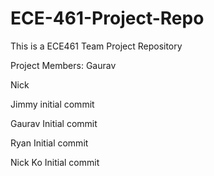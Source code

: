 # ECE-461-Project-Repo
This is a ECE461 Team Project Repository

Project Members:
Gaurav 

Nick 

Jimmy initial commit

Gaurav Initial commit

Ryan Initial commit

Nick Ko Initial commit 

